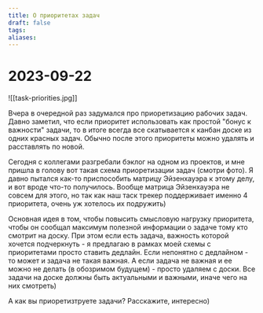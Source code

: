 ```yaml
---
title: О приоритетах задач
draft: false
tags: 
aliases:
---
```

# 2023-09-22

![[task-priorities.jpg]]

Вчера в очередной раз задумался про приоретизацию рабочих задач. Давно заметил, что если приоритет использовать как простой "бонус к важности" задачи, то в итоге всегда все скатывается к канбан доске из одних красных задач. Обычно после этого приоритеты можно удалять и расставлять по новой.

Сегодня с коллегами разгребали бэклог на одном из проектов, и мне пришла в голову вот такая схема приоретизации задач (смотри фото). Я давно пытался как-то приспособить матрицу Эйзенхауэра к этому делу, и вот вроде что-то получилось. Вообще матрица Эйзенхауэра не совсем для этого, но так как наш таск трекер поддерживает именно 4 приоритета, очень уж хотелось их подружить)

Основная идея в том, чтобы повысить смысловую нагрузку приоритета, чтобы он сообщал максимум полезной информации о задаче тому кто смотрит на доску. При этом если есть задача, важность которой хочется подчеркнуть - я предлагаю в рамках моей схемы с приоритетами просто ставить дедлайн. Если непонятно с дедлайном - то может и задача не такая важная. А если задача не важная и ее можно не делать (в обозримом будущем) - просто удаляем с доски. Все задачи на доске должны быть актуальными и важными, иначе чего на них смотреть)

А как вы приоретизтруете задачи? Расскажите, интересно)